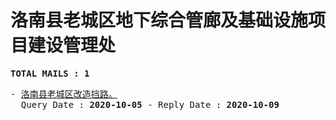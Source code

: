 # 洛南县老城区地下综合管廊及基础设施项目建设管理处
<pre><b>TOTAL MAILS : 1</b></pre>
<pre>
- <a href="../../categories/mails/6503.md">洛南县老城区改造挡路。</a><br/>  Query Date : <b>2020-10-05</b> - Reply Date : <b>2020-10-09</b>
</pre>
